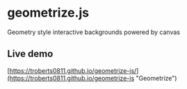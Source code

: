 # geometrize.js
Geometry style interactive backgrounds powered by canvas

## Live demo
[https://troberts0811.github.io/geometrize-js/](https://troberts0811.github.io/geometrize-js "Geometrize")
